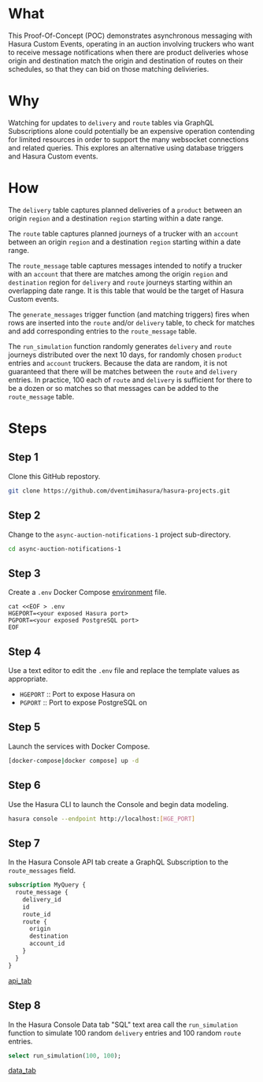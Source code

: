 # What #

This Proof-Of-Concept (POC) demonstrates asynchronous messaging with Hasura Custom Events, operating in an auction involving truckers who want to receive message notifications when there are product deliveries whose origin and destination match the origin and destination of routes on their schedules, so that they can bid on those matching delivieries.

# Why #

Watching for updates to `delivery` and `route` tables via GraphQL Subscriptions alone could potentially be an expensive operation contending for limited resources in order to support the many websocket connections and related queries.  This explores an alternative using database triggers and Hasura Custom events.

# How #

The `delivery` table captures planned deliveries of a `product` between an origin `region` and a destination `region` starting within a date range.

The `route` table captures planned journeys of a trucker with an `account` between an origin `region` and a destination `region` starting within a date range.

The `route_message` table captures messages intended to notify a trucker with an `account` that there are matches among the origin `region` and `destination` region for `delivery` and `route` journeys starting within an overlapping date range.  It is this table that would be the target of Hasura Custom events.

The `generate_messages` trigger function (and matching triggers) fires when rows are inserted into the `route` and/or `delivery` table, to check for matches and add corresponding entries to the `route_message` table.

The `run_simulation` function randomly generates `delivery` and `route` journeys distributed over the next 10 days, for randomly chosen `product` entries and `account` truckers.  Because the data are random, it is not guaranteed that there will be matches between the `route` and `delivery` entries.  In practice, 100 each of `route` and `delivery` is sufficient for there to be a dozen or so matches so that messages can be added to the `route_message` table.

# Steps #

## Step 1 ##

Clone this GitHub repostory.

```bash
git clone https://github.com/dventimihasura/hasura-projects.git
```

## Step 2 ##

Change to the `async-auction-notifications-1` project sub-directory.

```bash
cd async-auction-notifications-1
```

## Step 3 ##

Create a `.env` Docker Compose [environment](https://docs.docker.com/compose/environment-variables/set-environment-variables/) file.

```
cat <<EOF > .env
HGEPORT=<your exposed Hasura port>
PGPORT=<your exposed PostgreSQL port>
EOF
```

## Step 4 ##

Use a text editor to edit the `.env` file and replace the template values as appropriate.

  * `HGEPORT` :: Port to expose Hasura on
  * `PGPORT` :: Port to expose PostgreSQL on
  
## Step 5 ##

Launch the services with Docker Compose.

```bash
[docker-compose|docker compose] up -d
```

## Step 6 ##

Use the Hasura CLI to launch the Console and begin data modeling.

```bash
hasura console --endpoint http://localhost:[HGE_PORT]
```

## Step 7 ##

In the Hasura Console API tab create a GraphQL Subscription to the `route_messages` field.

```graphql
subscription MyQuery {
  route_message {
    delivery_id
    id
    route_id
    route {
      origin
      destination
      account_id
    }
  }
}
```

[api_tab](file:///api_tab.png "api_tab")

## Step 8 ##

In the Hasura Console Data tab "SQL" text area call the `run_simulation` function to simulate 100 random `delivery` entries and 100 random `route` entries.

```sql
select run_simulation(100, 100);
```

[data_tab](file:///data_tab.png "data_tab")
